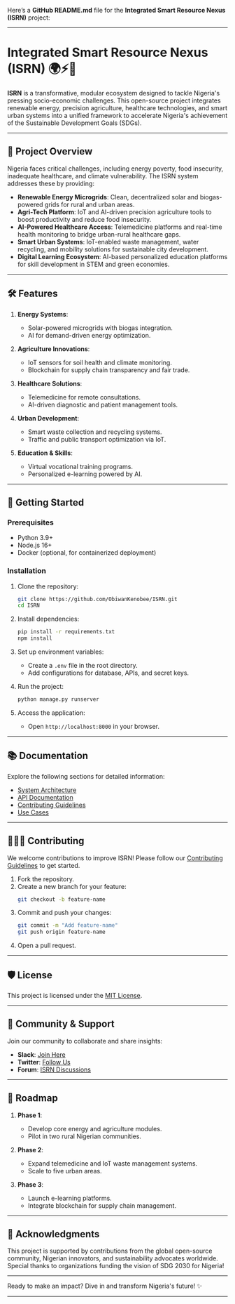 Here’s a **GitHub README.md** file for the **Integrated Smart Resource Nexus (ISRN)** project:

---

# Integrated Smart Resource Nexus (ISRN) 🌍⚡🌾

**ISRN** is a transformative, modular ecosystem designed to tackle Nigeria's pressing socio-economic challenges. This open-source project integrates renewable energy, precision agriculture, healthcare technologies, and smart urban systems into a unified framework to accelerate Nigeria's achievement of the Sustainable Development Goals (SDGs).

---

## 🚀 **Project Overview**

Nigeria faces critical challenges, including energy poverty, food insecurity, inadequate healthcare, and climate vulnerability. The ISRN system addresses these by providing:

- **Renewable Energy Microgrids**: Clean, decentralized solar and biogas-powered grids for rural and urban areas.
- **Agri-Tech Platform**: IoT and AI-driven precision agriculture tools to boost productivity and reduce food insecurity.
- **AI-Powered Healthcare Access**: Telemedicine platforms and real-time health monitoring to bridge urban-rural healthcare gaps.
- **Smart Urban Systems**: IoT-enabled waste management, water recycling, and mobility solutions for sustainable city development.
- **Digital Learning Ecosystem**: AI-based personalized education platforms for skill development in STEM and green economies.

---

## 🛠️ **Features**

1. **Energy Systems**:
   - Solar-powered microgrids with biogas integration.
   - AI for demand-driven energy optimization.
   
2. **Agriculture Innovations**:
   - IoT sensors for soil health and climate monitoring.
   - Blockchain for supply chain transparency and fair trade.

3. **Healthcare Solutions**:
   - Telemedicine for remote consultations.
   - AI-driven diagnostic and patient management tools.

4. **Urban Development**:
   - Smart waste collection and recycling systems.
   - Traffic and public transport optimization via IoT.

5. **Education & Skills**:
   - Virtual vocational training programs.
   - Personalized e-learning powered by AI.

---

## 🌟 **Getting Started**

### Prerequisites

- Python 3.9+
- Node.js 16+
- Docker (optional, for containerized deployment)

### Installation

1. Clone the repository:
   ```bash
   git clone https://github.com/ObiwanKenobee/ISRN.git
   cd ISRN
   ```

2. Install dependencies:
   ```bash
   pip install -r requirements.txt
   npm install
   ```

3. Set up environment variables:
   - Create a `.env` file in the root directory.
   - Add configurations for database, APIs, and secret keys.

4. Run the project:
   ```bash
   python manage.py runserver
   ```

5. Access the application:
   - Open `http://localhost:8000` in your browser.

---

## 📚 **Documentation**

Explore the following sections for detailed information:

- [System Architecture](docs/architecture.md)
- [API Documentation](docs/api.md)
- [Contributing Guidelines](CONTRIBUTING.md)
- [Use Cases](docs/use_cases.md)

---

## 🧑‍🤝‍🧑 **Contributing**

We welcome contributions to improve ISRN! Please follow our [Contributing Guidelines](CONTRIBUTING.md) to get started.

1. Fork the repository.
2. Create a new branch for your feature:
   ```bash
   git checkout -b feature-name
   ```
3. Commit and push your changes:
   ```bash
   git commit -m "Add feature-name"
   git push origin feature-name
   ```
4. Open a pull request.

---

## 🛡️ **License**

This project is licensed under the [MIT License](LICENSE).

---

## 💬 **Community & Support**

Join our community to collaborate and share insights:

- **Slack**: [Join Here](https://join-slack-link.com)
- **Twitter**: [Follow Us](https://twitter.com/isrn_project)
- **Forum**: [ISRN Discussions](https://github.com/ObiwanKenobee/ISRN/discussions)

---

## 🎯 **Roadmap**

1. **Phase 1**:
   - Develop core energy and agriculture modules.
   - Pilot in two rural Nigerian communities.

2. **Phase 2**:
   - Expand telemedicine and IoT waste management systems.
   - Scale to five urban areas.

3. **Phase 3**:
   - Launch e-learning platforms.
   - Integrate blockchain for supply chain management.

---

## 👏 **Acknowledgments**

This project is supported by contributions from the global open-source community, Nigerian innovators, and sustainability advocates worldwide. Special thanks to organizations funding the vision of SDG 2030 for Nigeria!

---

Ready to make an impact? Dive in and transform Nigeria's future! ✨

--- 
